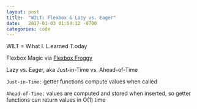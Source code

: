 ```yaml
---
layout: post
title:  "WILT: Flexbox & Lazy vs. Eager"
date:   2017-01-03 01:54:12 -0700
categories: code
---
```


WILT = W.hat I. L.earned T.oday

Flexbox Magic via <a href="http://flexboxfroggy.com/" target="_blank">Flexbox Froggy</a>

Lazy vs. Eager, aka Just-in-Time vs. Ahead-of-Time

`Just-in-Time:`
  getter functions compute values when called
  
`Ahead-of-Time:`
  values are computed and stored when inserted, so getter functions can return values in O(1) time

[jekyll-docs]: http://jekyllrb.com/docs/home
[jekyll-gh]:   https://github.com/jekyll/jekyll
[jekyll-talk]: https://talk.jekyllrb.com/
